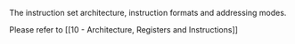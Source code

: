 The instruction set architecture, instruction formats and addressing modes.

Please refer to [[10 - Architecture, Registers and Instructions]]
